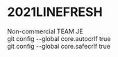 # 2021LINEFRESH
Non-commercial TEAM JE  
git config --global core.autocrlf true  
git config --global core.safecrlf true
